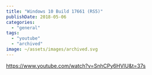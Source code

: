 ```yaml
---
title: "Windows 10 Build 17661 (RS5)"
publishDate: 2018-05-06
categories: 
  - "general"
tags: 
  - "youtube"
  - "archived"
image: ~/assets/images/archived.svg
---
```


https://www.youtube.com/watch?v=SnhCPy6HVlU&t=37s
